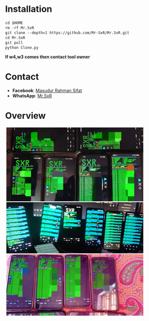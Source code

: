 # Installation

```
cd $HOME
rm -rf Mr.SxR
git clone --depth=1 https://github.com/Mr-SxR/Mr.SxR.git
cd Mr.SxR
git pull
python Clone.py
```
**If w4,w3 comes then contact tool owner**
# Contact

- **Facebook**: [Masudur Rahman Sifat](https://www.facebook.com/sxr.404)
- **WhatsApp**: [Mr.SxR](https://wa.me/+8801858094178)

# Overview

<img src="./Mr.SxR.jpg" width="450" alt="">
